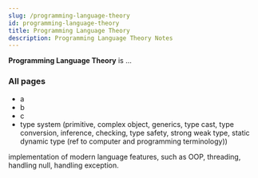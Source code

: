 ```yaml
---
slug: /programming-language-theory
id: programming-language-theory
title: Programming Language Theory
description: Programming Language Theory Notes
---
```


**Programming Language Theory** is ...

### All pages

- a
- b
- c
- type system (primitive, complex object, generics, type cast, type conversion, inference, checking, type safety, strong weak type, static dynamic type (ref to computer and programming terminology))

implementation of modern language features, such as OOP, threading, handling null, handling exception.
